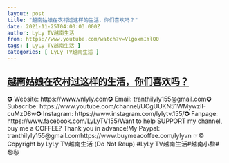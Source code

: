 ```yaml
---
layout: post
title: "越南姑娘在农村过这样的生活，你们喜欢吗？"
date: 2021-11-25T04:00:03.000Z
author: LyLy TV越南生活
from: https://www.youtube.com/watch?v=VlgoxmIYlQ0
tags: [ LyLy TV越南生活 ]
categories: [ LyLy TV越南生活 ]
---
```

<!--1637812803000-->
[越南姑娘在农村过这样的生活，你们喜欢吗？](https://www.youtube.com/watch?v=VlgoxmIYlQ0)
------

<div>
✪ Website: https://www.vnlyly.com✪ Email: tranthilyly155@gmail.com✪ Subscribe: https://www.youtube.com/channel/UCgUUKN51WMywzlI-cuMzD8w✪ Instagram: https://www.instagram.com/lylytv.155/✪  Fanpage: https://www.facebook.com/LyLyTV155/Want to help SUPPORT my channel, buy me a COFFEE?  Thank you in advance!My Paypal: tranthilyly155@gmail.comhttps://www.buymeacoffee.com/lylyvn ☞© Copyright by LyLy TV越南生活 (Do Not Reup) #LyLy TV越南生活#越南小黎#黎黎
</div>
